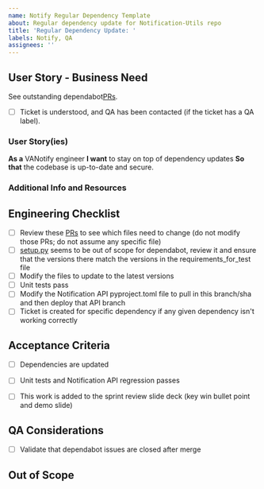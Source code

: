 ```yaml
---
name: Notify Regular Dependency Template
about: Regular dependency update for Notification-Utils repo
title: 'Regular Dependency Update: '
labels: Notify, QA
assignees: ''
---
```



## User Story - Business Need

See outstanding dependabot[PRs](https://github.com/department-of-veterans-affairs/notification-utils/pulls).

- [ ] Ticket is understood, and QA has been contacted (if the ticket has a QA label).


### User Story(ies)

**As a**   VANotify engineer
**I want**  to stay on top of dependency updates
**So that** the codebase is up-to-date and secure.

### Additional Info and Resources

## Engineering Checklist

- [ ] Review these [PRs](https://github.com/department-of-veterans-affairs/notification-utils/pulls) to see which files need to change (do not modify those PRs; do not assume any specific file)
- [ ] [setup.py](https://github.com/department-of-veterans-affairs/notification-utils/blob/main/setup.py) seems to be out of scope for dependabot, review it and ensure that the versions there match the versions in the requirements_for_test file 
- [ ] Modify the files to update to the latest versions
- [ ] Unit tests pass
- [ ] Modify the Notification API pyproject.toml file to pull in this branch/sha and then deploy that API branch
- [ ] Ticket is created for specific dependency if any given dependency isn't working correctly

## Acceptance Criteria

- [ ] Dependencies are updated 
- [ ] Unit tests and Notification API regression passes
- [ ] This work is added to the sprint review slide deck (key win bullet point and demo slide)


## QA Considerations
- [ ] Validate that dependabot issues are closed after merge

## Out of Scope
<!-- Include any out of scope work here.  -->
